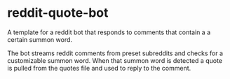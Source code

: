 reddit-quote-bot
============

A template for a reddit bot that responds to comments that contain a a certain summon word.

The bot streams reddit comments from preset subreddits and checks for a customizable summon word.  When that summon word is detected a quote is pulled from the quotes file and used to reply to the comment.